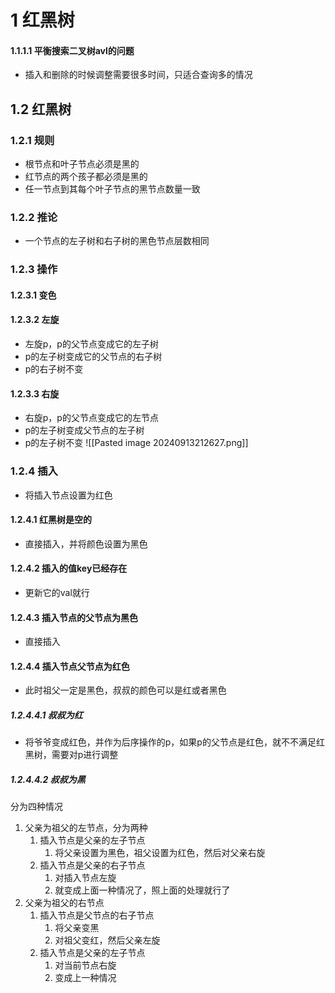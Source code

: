 # 1	红黑树
#### 1.1.1.1	平衡搜索二叉树avl的问题
- 插入和删除的时候调整需要很多时间，只适合查询多的情况
## 1.2	红黑树
### 1.2.1	规则
- 根节点和叶子节点必须是黑的
- 红节点的两个孩子都必须是黑的
- 任一节点到其每个叶子节点的黑节点数量一致
### 1.2.2	推论
- 一个节点的左子树和右子树的黑色节点层数相同
### 1.2.3	操作
#### 1.2.3.1	变色
#### 1.2.3.2	左旋
- 左旋p，p的父节点变成它的左子树
- p的左子树变成它的父节点的右子树
- p的右子树不变
#### 1.2.3.3	右旋
- 右旋p，p的父节点变成它的左节点
- p的左子树变成父节点的左子树
- p的左子树不变
![[Pasted image 20240913212627.png]]
### 1.2.4	插入
- 将插入节点设置为红色
#### 1.2.4.1	红黑树是空的
- 直接插入，并将颜色设置为黑色
#### 1.2.4.2	插入的值key已经存在
- 更新它的val就行
#### 1.2.4.3	插入节点的父节点为黑色
- 直接插入
#### 1.2.4.4	插入节点父节点为红色
- 此时祖父一定是黑色，叔叔的颜色可以是红或者黑色
##### 1.2.4.4.1	叔叔为红
- 将爷爷变成红色，并作为后序操作的p，如果p的父节点是红色，就不不满足红黑树，需要对p进行调整
##### 1.2.4.4.2	叔叔为黑
分为四种情况
1. 父亲为祖父的左节点，分为两种
	1. 插入节点是父亲的左子节点
		1. 将父亲设置为黑色，祖父设置为红色，然后对父亲右旋
	2. 插入节点是父亲的右子节点
		1. 对插入节点左旋
		2. 就变成上面一种情况了，照上面的处理就行了
2. 父亲为祖父的右节点
	1. 插入节点是父节点的右子节点
		1. 将父亲变黑
		2. 对祖父变红，然后父亲左旋
	2. 插入节点是父亲的左子节点
		1. 对当前节点右旋
		2. 变成上一种情况




